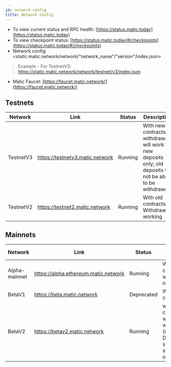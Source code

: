 ```yaml
---
id: network-config
title: Network Config
---
```


- To view current status and RPC health: [https://status.matic.today](https://status.matic.today)
- To view checkpoint status: [https://status.matic.today/#/checkpoints](https://status.matic.today/#/checkpoints)
- Network config: <static.matic.network/network/"network_name"/"version"/index.json>
> Example - For TestnetV3: https://static.matic.network/network/testnet/v3/index.json
- Matic Faucet: [https://faucet.matic.network/](https://faucet.matic.network/)


## Testnets
| Network   | Link | Status         | Description                                                                                                   |
|-----------|------|----------------|----------------------------------------------------------------------------------------------------------------|
| TestnetV3 | https://testnetv3.matic.network | Running        | With new contracts, withdrawals will work for new deposits only; old deposits will not be able to be withdrawn |
| TestnetV2 | https://testnet2.matic.network | Running        | With old contracts; Withdrawals working                                                                        |


## Mainnets
| Network       | Link | Status     | Network Status                                                               |
|---------------|------|------------|------------------------------------------------------------------------------|
| Alpha-mainnet | https://alpha.ethereum.matic.network | Running    | With old contracts; withdrawals not working                                  |
| BetaV1        | https://beta.matic.network | Deprecated | With old contracts                                                           |
| BetaV2        |  https://betav2.matic.network | Running    | with old contracts: withdrawals working (new DApps should be sent here only) |